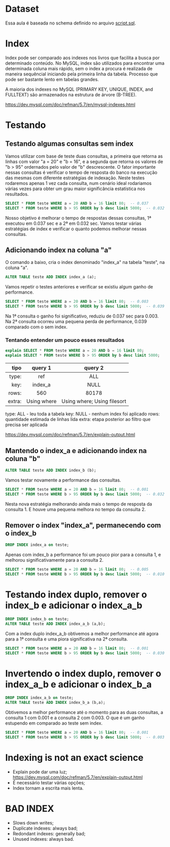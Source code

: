 # Dataset
Essa aula é baseada no schema definido no arquivo [script.sql](script.sql).

# Index
Index pode ser comparado aos indexes nos livros que facilita a busca por determinado conteúdo.
No MySQL, index são utilizados para encontrar uma determinada coluna mais rápido, sem o index a procura é realizada de maneira sequêncial iniciando pela primeira linha da tabela. Processo que pode ser bastante lento em tabelas grandes.

A maioria dos indexes no MySQL (PRIMARY KEY, UNIQUE, INDEX, and FULLTEXT) são armazenados na estrutura de árvore (B-TREE).

https://dev.mysql.com/doc/refman/5.7/en/mysql-indexes.html

# Testando

## Testando algumas consultas sem index
Vamos utilizar com base de teste duas consultas, a primeira que retorna as linhas com valor "a = 20" e "b = 16", e a segunda que retorna os valores de "b > 95" ordernados pelo valor de "b" descrescente. O fator importante nessas consultas é verificar o tempo de resposta do banco na execução das mesmas com diferente estratégias de indexação. Neste testes rodaremos apenas 1 vez cada consulta, num cenário ideal rodariamos várias vezes para obter um grau maior significância estatística nos resultados.

```sql
SELECT * FROM teste WHERE a = 20 AND b = 16 limit 80;  -- 0.037
SELECT * FROM teste WHERE b > 95 ORDER by b desc limit 5000;  -- 0.032
```

Nosso objetivo é melhorar o tempo de respostas dessas consultas, 1ª executou em 0.037 sec e a 2ª em 0.032 sec. Vamos testar várias estratégias de index e verificar o quanto podemos melhorar nessas consultas.

## Adicionando index na coluna "a"

O comando a baixo, cria o index denominado "index_a" na tabela "teste", na coluna "a".
```sql
ALTER TABLE teste ADD INDEX index_a (a);
```

Vamos repetir o testes anteriores e verificar se existiu algum ganho de performance.

```sql
SELECT * FROM teste WHERE a = 20 AND b = 16 limit 80;  -- 0.003
SELECT * FROM teste WHERE b > 95 ORDER by b desc limit 5000;  -- 0.039
```

Na 1ª consulta o ganho foi significativo, reduziu de 0.037 sec para 0.003. Na 2ª consulta ocorreu uma pequena perda de performance, 0.039 comparado com o sem index.

### Tentando entender um pouco esses resultados

```sql
explain SELECT * FROM teste WHERE a = 20 AND b = 16 limit 80;
explain SELECT * FROM teste WHERE b > 95 ORDER by b desc limit 5000;
```

| tipo | query 1 | query 2 |
| ---: | :---: | :---: |
| type: | ref | ALL |
| key: | index_a | NULL |
| rows: | 560 | 80178 |
| extra: | Using where | Using where; Using filesort |

type: ALL - leu toda a tabela
key: NULL - nenhum index foi aplicado
rows: quantidade estimada de linhas lida
extra: etapa posterior ao filtro que precisa ser aplicada

https://dev.mysql.com/doc/refman/5.7/en/explain-output.html

## Mantendo o index_a e adicionando index na coluna "b"

```sql
ALTER TABLE teste ADD INDEX index_b (b);
```
Vamos testar novamente a performance das consultas.

```sql
SELECT * FROM teste WHERE a = 20 AND b = 16 limit 80;  -- 0.001
SELECT * FROM teste WHERE b > 95 ORDER by b desc limit 5000;  -- 0.032
```

Nesta nova estratégia melhorando ainda mais o tempo de resposta da consulta 1. E houve uma pequena melhora no tempo da consulta 2.

## Remover o index "index_a", permanecendo com o index_b

```sql
DROP INDEX index_a on teste;
```

Apenas com index_b a performance foi um pouco pior para a consulta 1, e melhorou significativamente para a consulta 2.

```sql
SELECT * FROM teste WHERE a = 20 AND b = 16 limit 80;  -- 0.005
SELECT * FROM teste WHERE b > 95 ORDER by b desc limit 5000;  -- 0.010
```

# Testando index duplo, remover o index_b e adicionar o index_a_b
```sql
DROP INDEX index_b on teste;
ALTER TABLE teste ADD INDEX index_a_b (a,b);
```

Com a index duplo index_a_b obtivemos a melhor performance até agora para a 1ª consulta e uma piora significativa na 2ª consulta.

```sql
SELECT * FROM teste WHERE a = 20 AND b = 16 limit 80;  -- 0.001
SELECT * FROM teste WHERE b > 95 ORDER by b desc limit 5000;  -- 0.030
```

# Invertendo o index duplo, remover o index_a_b e adicionar o index_b_a
```sql
DROP INDEX index_a_b on teste;
ALTER TABLE teste ADD INDEX index_b_a (b,a);
```

Obtivemos a melhor performance até o momento para as duas consultas, a consulta 1 com 0.001 e a consulta 2 com 0.003. O que é um ganho estupendo em comparado ao teste sem index.

```sql
SELECT * FROM teste WHERE a = 20 AND b = 16 limit 80;  -- 0.001
SELECT * FROM teste WHERE b > 95 ORDER by b desc limit 5000;  -- 0.003
```

# Indexing is not an exact science
- Explain pode dar uma luz;
https://dev.mysql.com/doc/refman/5.7/en/explain-output.html
- É necessário testar várias opções;
- Index tornam a escrita mais lenta.

# BAD INDEX
- Slows down writes;
- Duplicate indexes: always bad;
- Redondant indexes: generally bad;
- Unused indexes: always bad.

